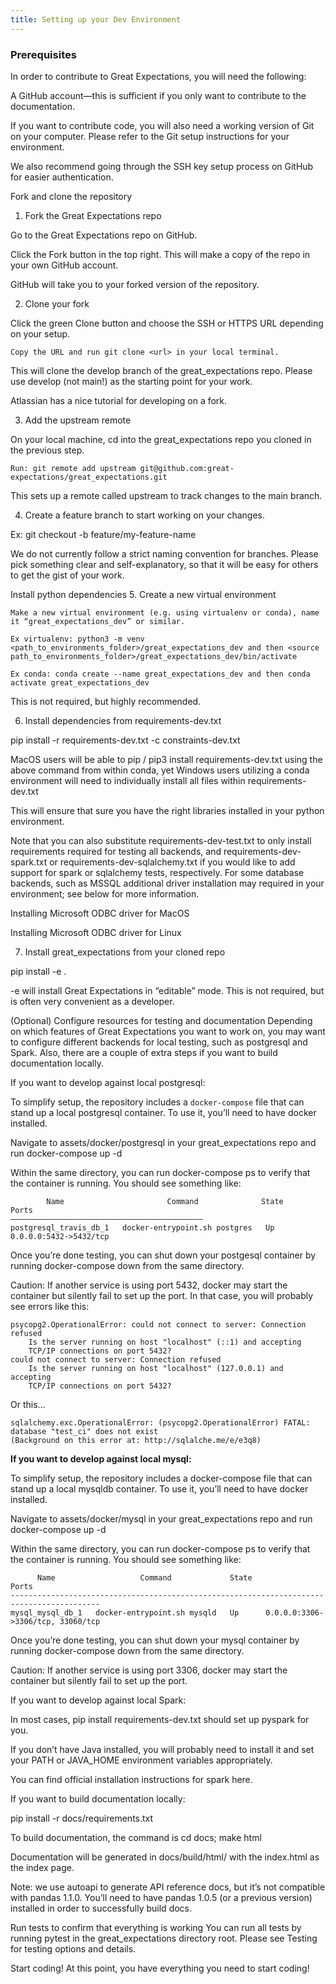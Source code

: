 ```yaml
---
title: Setting up your Dev Environment
---
```


### Prerequisites
In order to contribute to Great Expectations, you will need the following:

A GitHub account—this is sufficient if you only want to contribute to the documentation.

If you want to contribute code, you will also need a working version of Git on your computer. Please refer to the Git setup instructions for your environment.

We also recommend going through the SSH key setup process on GitHub for easier authentication.

Fork and clone the repository

1. Fork the Great Expectations repo

Go to the Great Expectations repo on GitHub.

Click the Fork button in the top right. This will make a copy of the repo in your own GitHub account.

GitHub will take you to your forked version of the repository.

2. Clone your fork

Click the green Clone button and choose the SSH or HTTPS URL depending on your setup.

````console
Copy the URL and run git clone <url> in your local terminal.
````

This will clone the develop branch of the great_expectations repo. Please use develop (not main!) as the starting point for your work.

Atlassian has a nice tutorial for developing on a fork.

3. Add the upstream remote

On your local machine, cd into the great_expectations repo you cloned in the previous step.

````console
Run: git remote add upstream git@github.com:great-expectations/great_expectations.git
````

This sets up a remote called upstream to track changes to the main branch.

4. Create a feature branch to start working on your changes.

Ex: git checkout -b feature/my-feature-name

We do not currently follow a strict naming convention for branches. Please pick something clear and self-explanatory, so that it will be easy for others to get the gist of your work.

Install python dependencies
5. Create a new virtual environment

````console
Make a new virtual environment (e.g. using virtualenv or conda), name it “great_expectations_dev” or similar.

Ex virtualenv: python3 -m venv <path_to_environments_folder>/great_expectations_dev and then <source path_to_environments_folder>/great_expectations_dev/bin/activate

Ex conda: conda create --name great_expectations_dev and then conda activate great_expectations_dev
````

This is not required, but highly recommended.

6. Install dependencies from requirements-dev.txt

pip install -r requirements-dev.txt -c constraints-dev.txt

MacOS users will be able to pip / pip3 install requirements-dev.txt using the above command from within conda, yet Windows users utilizing a conda environment will need to individually install all files within requirements-dev.txt

This will ensure that sure you have the right libraries installed in your python environment.

Note that you can also substitute requirements-dev-test.txt to only install requirements required for testing all backends, and requirements-dev-spark.txt or requirements-dev-sqlalchemy.txt if you would like to add support for spark or sqlalchemy tests, respectively. For some database backends, such as MSSQL additional driver installation may required in your environment; see below for more information.

Installing Microsoft ODBC driver for MacOS

Installing Microsoft ODBC driver for Linux

7. Install great_expectations from your cloned repo

pip install -e .

-e will install Great Expectations in “editable” mode. This is not required, but is often very convenient as a developer.

(Optional) Configure resources for testing and documentation
Depending on which features of Great Expectations you want to work on, you may want to configure different backends for local testing, such as postgresql and Spark. Also, there are a couple of extra steps if you want to build documentation locally.

If you want to develop against local postgresql:

To simplify setup, the repository includes a ```docker-compose``` file that can stand up a local postgresql container. To use it, you’ll need to have docker installed.

Navigate to assets/docker/postgresql in your great_expectations repo and run docker-compose up -d

Within the same directory, you can run docker-compose ps to verify that the container is running. You should see something like:

````console
        Name                       Command              State           Ports
———————————————————————————————————————————
postgresql_travis_db_1   docker-entrypoint.sh postgres   Up      0.0.0.0:5432->5432/tcp
````

Once you’re done testing, you can shut down your postgesql container by running docker-compose down from the same directory.

Caution: If another service is using port 5432, docker may start the container but silently fail to set up the port. In that case, you will probably see errors like this:

````console
psycopg2.OperationalError: could not connect to server: Connection refused
    Is the server running on host "localhost" (::1) and accepting
    TCP/IP connections on port 5432?
could not connect to server: Connection refused
    Is the server running on host "localhost" (127.0.0.1) and accepting
    TCP/IP connections on port 5432?
````

Or this…

````console
sqlalchemy.exc.OperationalError: (psycopg2.OperationalError) FATAL:  database "test_ci" does not exist
(Background on this error at: http://sqlalche.me/e/e3q8)
````

**If you want to develop against local mysql:**

To simplify setup, the repository includes a docker-compose file that can stand up a local mysqldb container. To use it, you’ll need to have docker installed.

Navigate to assets/docker/mysql in your great_expectations repo and run docker-compose up -d

Within the same directory, you can run docker-compose ps to verify that the container is running. You should see something like:

```console
      Name                   Command             State                 Ports
------------------------------------------------------------------------------------------
mysql_mysql_db_1   docker-entrypoint.sh mysqld   Up      0.0.0.0:3306->3306/tcp, 33060/tcp
````

Once you’re done testing, you can shut down your mysql container by running docker-compose down from the same directory.

Caution: If another service is using port 3306, docker may start the container but silently fail to set up the port.

If you want to develop against local Spark:

In most cases, pip install requirements-dev.txt should set up pyspark for you.

If you don’t have Java installed, you will probably need to install it and set your PATH or JAVA_HOME environment variables appropriately.

You can find official installation instructions for spark here.

If you want to build documentation locally:

pip install -r docs/requirements.txt

To build documentation, the command is cd docs; make html

Documentation will be generated in docs/build/html/ with the index.html as the index page.

Note: we use autoapi to generate API reference docs, but it’s not compatible with pandas 1.1.0. You’ll need to have pandas 1.0.5 (or a previous version) installed in order to successfully build docs.

Run tests to confirm that everything is working
You can run all tests by running pytest in the great_expectations directory root. Please see Testing for testing options and details.

Start coding!
At this point, you have everything you need to start coding!
